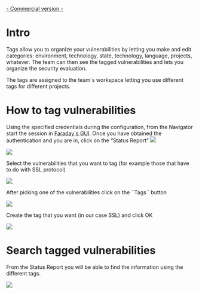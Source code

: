 [- Commercial version -](http://faradaysec.com/buy.html)

# Intro

Tags allow you to organize your vulnerabilities by letting you make and edit categories: environment, technology, state, technology, language, projects, whatever. The team can then see the tagged vulnerabilities and lets you organize the security evaluation.

The tags are assigned to the team´s workspace letting you use different tags for different projects.

# How to tag vulnerabilities

Using the specified credentials during the configuration, from the Navigator start the session in  [Faraday´s GUI](https://github.com/tartamar/faraday/wiki/Web-UI). Once you have obtained the authentication and you are in, click on the “Status Report” ![](https://raw.github.com/wiki/tartamar/faraday/images/faraday_statusreport_icono.png)

![](https://raw.github.com/wiki/tartamar/faraday/images/faraday_statusreport_list.png)

Select the vulnerabilities that you want to tag (for example those that have to do with SSL protocol)

![](https://raw.github.com/wiki/tartamar/faraday/images/faraday_statusreport_listselected.png)

After picking one of the vulnerabilities click on the ¨Tags¨ button

![](https://raw.github.com/wiki/tartamar/faraday/images/faraday_statusreport_tagsadd.png)

Create the tag that you want (in our case SSL) and click OK

![](https://raw.github.com/wiki/tartamar/faraday/images/faraday_statusreport_tagsadded.png)


# Search tagged vulnerabilities

From the Status Report you will be able to find the information using the different tags.

![](https://raw.github.com/wiki/tartamar/faraday/images/faraday_statusreport_tagssearch.png)
